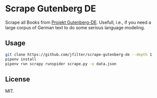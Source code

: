 # Scrape Gutenberg DE

Scrape all Books from [Projekt Gutenberg-DE](http://gutenberg.spiegel.de/). Usefull, i.e., if you need a large corpus of German text to do some serious language modeling.

## Usage

```bash
git clone https://github.com/jfilter/scrape-gutenberg-de --depth 1
pipenv install
pipenv run scrapy runspider scrape.py -o data.json
```

## License

MIT.
